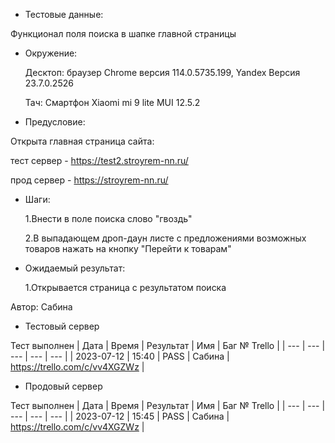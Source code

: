 * Тестовые данные:

 Функционал поля поиска в шапке главной страницы
 
* Окружение: 

	Десктоп: браузер Chrome версия 114.0.5735.199, Yandex Версия 23.7.0.2526
	
	Тач: Cмартфон Xiaomi mi 9 lite MUI 12.5.2
 
* Предусловие:

 Открыта главная страница сайта:
 
 тест сервер - https://test2.stroyrem-nn.ru/
 
 прод сервер - https://stroyrem-nn.ru/
 

* Шаги:

  1.Внести в поле поиска слово "гвоздь"
  
  2.В выпадающем дроп-даун листе с предложениями возможных товаров нажать на кнопку "Перейти к товарам"

* Ожидаемый результат:

  1.Открывается страница с результатом поиска


Автор: Сабина

* Тестовый сервер 

Тест выполнен
| Дата | Время | Результат | Имя | Баг № Trello |
| --- | --- | --- | --- | --- |
| 2023-07-12 | 15:40 | PASS | Сабина | https://trello.com/c/vv4XGZWz  | 

* Продовый сервер

Тест выполнен
| Дата | Время | Результат | Имя | Баг № Trello |
| --- | --- | --- | --- | --- |
| 2023-07-12 | 15:45 | PASS | Сабина | https://trello.com/c/vv4XGZWz  | 
